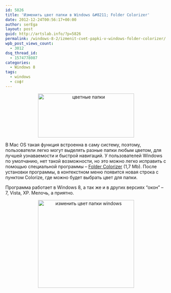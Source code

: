 ```yaml
---
id: 5826
title: 'Изменить цвет папки в Windows &#8211; Folder Colorizer'
date: 2012-12-24T00:56:17+00:00
author: serEga
layout: post
guid: http://artslab.info/?p=5826
permalink: /windows-8-2/izmenit-cvet-papki-v-windows-folder-colorizer/
wpb_post_views_count:
  - 3012
dsq_thread_id:
  - 1574778087
categories:
  - Windows 8
tags:
  - windows
  - софт
---
```

<center>
  <a href="{{site.img_cdn}}/color_folder.jpeg"><img src="{{site.img_cdn}}/color_folder-300x137.jpg" alt="цветные папки" title="color_folder" width="300" height="137" class="aligncenter size-medium wp-image-5828" srcset="{{site.img_cdn}}/color_folder-300x137.jpg 300w, {{site.img_cdn}}/color_folder.jpeg 524w" sizes="(max-width: 300px) 100vw, 300px" /></a>
</center>

В Mac OS такая функция встроенна в саму систему, поэтому, пользователи легко могут выделять разные папки любым цветом, для лучшей узнаваемости и быстрой навигаций. У пользователей Windows по умолчанию, нет такой возможности, но это можно легко исправить с помощью специальной программы &#8211; [Folder Colorizer](http://softorino.com/products/) (1,7 Mb). После установки программы, в контекстном меню появится новая строка с пунктом Colorize, где можно будет выбрать цвет для папки.

Программа работает в Windows 8, а так же и в других версиях &#8220;окон&#8221; &#8211; 7, Vista, XP. Мелочь, а приятно.

<center>
  <a href="{{site.img_cdn}}/cvet_papki_windows.jpg"><img src="{{site.img_cdn}}/cvet_papki_windows-300x274.jpg" alt="изменить цвет папки windows" title="cvet_papki_windows" width="300" height="274" class="aligncenter size-medium wp-image-5827" srcset="{{site.img_cdn}}/cvet_papki_windows-300x274.jpg 300w, {{site.img_cdn}}/cvet_papki_windows.jpg 532w" sizes="(max-width: 300px) 100vw, 300px" /></a>
</center>